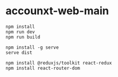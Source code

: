 # accounxt-web-main


```
npm install
npm run dev
npm run build
```

```
npm install -g serve
serve dist
```

```
npm install @reduxjs/toolkit react-redux
npm install react-router-dom

```